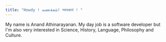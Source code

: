 ```yaml
---
title: "Howdy ! வணக்கம்! नमस्कारं ! "
---
```


My name is Anand Athinarayanan. My day job is a software developer but I'm also very interested in Science, History, Language, Philosophy and Culture. 
